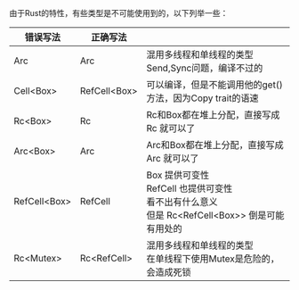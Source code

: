 由于Rust的特性，有些类型是不可能使用到的，以下列举一些：



| 错误写法        | 正确写法        |                                                              |
| --------------- | --------------- | ------------------------------------------------------------ |
| Arc<Cell>       | Arc<RefCell>    | 混用多线程和单线程的类型<br/>Send,Sync问题，编译不过的       |
| Cell<Box<T>>    | RefCell<Box<T>> | 可以编译，但是不能调用他的get() 方法，因为Copy trait的语速   |
| Rc<Box<T>>      | Rc<T>           | Rc<T>和Box<T>都在堆上分配，直接写成Rc<T> 就可以了            |
| Arc<Box<T>>     | Arc<T>          | Arc<T>和Box<T>都在堆上分配，直接写成Arc<T> 就可以了          |
| RefCell<Box<T>> | RefCell<T>      | Box<T> 提供可变性<br/>RefCell<T> 也提供可变性<br/>看不出有什么意义<br/>但是 Rc<RefCell<Box<T>>> 倒是可能有用处的 |
| Rc<Mutex<T>>    | Rc<RefCell<T>>  | 混用多线程和单线程的类型<br/>在单线程下使用Mutex是危险的，会造成死锁 |

